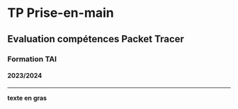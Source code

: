 # TP Prise-en-main
## Evaluation compétences Packet Tracer
### Formation TAI
#### 2023/2024

---

**texte en gras**